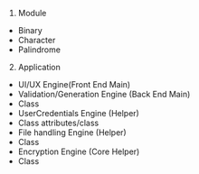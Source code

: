 1. Module
 - Binary
 - Character
 - Palindrome
2. Application
 - UI/UX Engine(Front End Main)
 - Validation/Generation Engine (Back End Main)
  - Class
 - UserCredentials Engine (Helper)
  - Class attributes/class
 - File handling Engine (Helper)
  - Class
 - Encryption Engine (Core Helper)
  - Class

